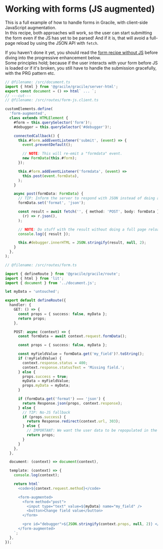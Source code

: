 # Working with forms (JS augmented)

This is a full example of how to handle forms in Gracile, with client-side JavaScript augmentation.  
In this recipe, both approaches will work, so the user can start submitting the form even if the JS has yet to be parsed! And if it is, that will avoid a full-page reload by using the JSON API with `fetch`.

If you haven't done it yet, you should read the [form recipe without JS](/docs/recipes/working-with-forms/) before diving into the progressive enhancement below.  
Some principles hold; because if the user interacts with your form before JS is loaded or if it's broken, you still have to handle the submission gracefully, with the PRG pattern etc.

```ts twoslash
// @filename: /src/document.ts
import { html } from '@gracile/gracile/server-html';
export const document = () => html` ... `;
// ---cut---
// @filename: /src/routes/form-js.client.ts

customElements.define(
  'form-augmented',
  class extends HTMLElement {
    #form = this.querySelector('form')!;
    #debugger = this.querySelector('#debugger')!;

    connectedCallback() {
      this.#form.addEventListener('submit', (event) => {
        event.preventDefault();

        // NOTE: This will re-emit a "formdata" event.
        new FormData(this.#form);
      });

      this.#form.addEventListener('formdata', (event) =>
        this.post(event.formData),
      );
    }

    async post(formData: FormData) {
      // TIP: Inform the server to respond with JSON instead of doing a POST/Redirect/GET.
      formData.set('format', 'json');

      const result = await fetch('', { method: 'POST', body: formData }).then(
        (r) => r.json(),
      );

      // NOTE: Do stuff with the result without doing a full page reload…
      console.log({ result });

      this.#debugger.innerHTML = JSON.stringify(result, null, 2);
    }
  },
);

// @filename: /src/routes/form.ts

import { defineRoute } from '@gracile/gracile/route';
import { html } from 'lit';
import { document } from '../document.js';

let myData = 'untouched';

export default defineRoute({
  handler: {
    GET: () => {
      const props = { success: false, myData };
      return props;
    },

    POST: async (context) => {
      const formData = await context.request.formData();

      const props = { success: false, myData };

      const myFieldValue = formData.get('my_field')?.toString();
      if (!myFieldValue) {
        context.response.status = 400;
        context.response.statusText = 'Missing field.';
      } else {
        props.success = true;
        myData = myFieldValue;
        props.myData = myData;
      }

      if (formData.get('format') === 'json') {
        return Response.json(props, context.response);
      } else {
        // TIP: No-JS fallback
        if (props.success) {
          return Response.redirect(context.url, 303);
        } else {
          // IMPORTANT: We want the user data to be repopulated in the page after a failed `POST`.
          return props;
        }
      }
    },
  },

  document: (context) => document(context),

  template: (context) => {
    console.log(context);

    return html`
      <code>${context.request.method}</code>

      <form-augmented>
        <form method="post">
          <input type="text" value=${myData} name="my_field" />
          <button>Change field value</button>
        </form>

        <pre id="debugger">${JSON.stringify(context.props, null, 2)} </pre>
      </form-augmented>
    `;
  },
});
```
